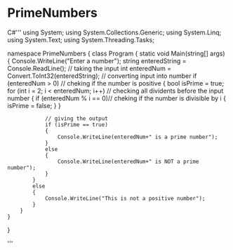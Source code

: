 # PrimeNumbers

C#'''
using System;
using System.Collections.Generic;
using System.Linq;
using System.Text;
using System.Threading.Tasks;

namespace PrimeNumbers
{
    class Program
    {
        static void Main(string[] args)
        {
            Console.WriteLine("Enter a number");
            string enteredString = Console.ReadLine(); // taking the input
            int enteredNum = Convert.ToInt32(enteredString); // converting input into number
            if (enteredNum > 0) // cheking if the number is positive
            {
                bool isPrime = true;
                for (int i = 2; i < enteredNum; i++) // checking all dividents before the input number
                {
                    if (enteredNum % i == 0)// cheking if the number is divisible by i
                    {
                        isPrime = false;
                    }
                }
                
                // giving the output
                if (isPrime == true)
                {
                    Console.WriteLine(enteredNum+" is a prime number");
                }
                else
                {
                    Console.WriteLine(enteredNum+" is NOT a prime number");
                }
            }
            else
            {
                Console.WriteLine("This is not a positive number");
            }
        }
    }
}

'''

